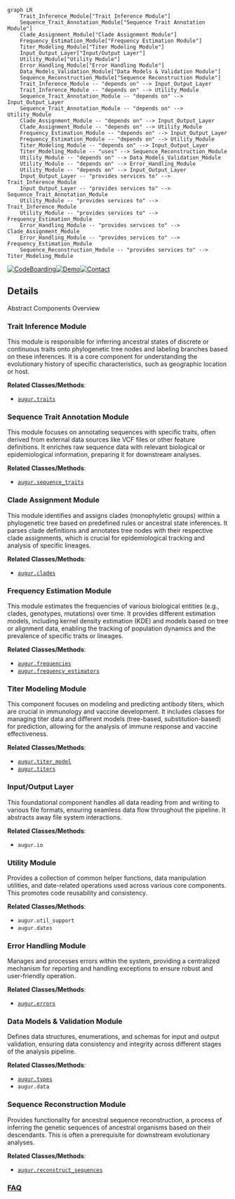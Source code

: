 ```mermaid
graph LR
    Trait_Inference_Module["Trait Inference Module"]
    Sequence_Trait_Annotation_Module["Sequence Trait Annotation Module"]
    Clade_Assignment_Module["Clade Assignment Module"]
    Frequency_Estimation_Module["Frequency Estimation Module"]
    Titer_Modeling_Module["Titer Modeling Module"]
    Input_Output_Layer["Input/Output Layer"]
    Utility_Module["Utility Module"]
    Error_Handling_Module["Error Handling Module"]
    Data_Models_Validation_Module["Data Models & Validation Module"]
    Sequence_Reconstruction_Module["Sequence Reconstruction Module"]
    Trait_Inference_Module -- "depends on" --> Input_Output_Layer
    Trait_Inference_Module -- "depends on" --> Utility_Module
    Sequence_Trait_Annotation_Module -- "depends on" --> Input_Output_Layer
    Sequence_Trait_Annotation_Module -- "depends on" --> Utility_Module
    Clade_Assignment_Module -- "depends on" --> Input_Output_Layer
    Clade_Assignment_Module -- "depends on" --> Utility_Module
    Frequency_Estimation_Module -- "depends on" --> Input_Output_Layer
    Frequency_Estimation_Module -- "depends on" --> Utility_Module
    Titer_Modeling_Module -- "depends on" --> Input_Output_Layer
    Titer_Modeling_Module -- "uses" --> Sequence_Reconstruction_Module
    Utility_Module -- "depends on" --> Data_Models_Validation_Module
    Utility_Module -- "depends on" --> Error_Handling_Module
    Utility_Module -- "depends on" --> Input_Output_Layer
    Input_Output_Layer -- "provides services to" --> Trait_Inference_Module
    Input_Output_Layer -- "provides services to" --> Sequence_Trait_Annotation_Module
    Utility_Module -- "provides services to" --> Trait_Inference_Module
    Utility_Module -- "provides services to" --> Frequency_Estimation_Module
    Error_Handling_Module -- "provides services to" --> Clade_Assignment_Module
    Error_Handling_Module -- "provides services to" --> Frequency_Estimation_Module
    Sequence_Reconstruction_Module -- "provides services to" --> Titer_Modeling_Module
```

[![CodeBoarding](https://img.shields.io/badge/Generated%20by-CodeBoarding-9cf?style=flat-square)](https://github.com/CodeBoarding/GeneratedOnBoardings)[![Demo](https://img.shields.io/badge/Try%20our-Demo-blue?style=flat-square)](https://www.codeboarding.org/demo)[![Contact](https://img.shields.io/badge/Contact%20us%20-%20contact@codeboarding.org-lightgrey?style=flat-square)](mailto:contact@codeboarding.org)

## Details

Abstract Components Overview

### Trait Inference Module
This module is responsible for inferring ancestral states of discrete or continuous traits onto phylogenetic tree nodes and labeling branches based on these inferences. It is a core component for understanding the evolutionary history of specific characteristics, such as geographic location or host.


**Related Classes/Methods**:

- <a href="https://github.com/nextstrain/augur/blob/master/augur/traits.py" target="_blank" rel="noopener noreferrer">`augur.traits`</a>


### Sequence Trait Annotation Module
This module focuses on annotating sequences with specific traits, often derived from external data sources like VCF files or other feature definitions. It enriches raw sequence data with relevant biological or epidemiological information, preparing it for downstream analyses.


**Related Classes/Methods**:

- <a href="https://github.com/nextstrain/augur/blob/master/augur/sequence_traits.py" target="_blank" rel="noopener noreferrer">`augur.sequence_traits`</a>


### Clade Assignment Module
This module identifies and assigns clades (monophyletic groups) within a phylogenetic tree based on predefined rules or ancestral state inferences. It parses clade definitions and annotates tree nodes with their respective clade assignments, which is crucial for epidemiological tracking and analysis of specific lineages.


**Related Classes/Methods**:

- <a href="https://github.com/nextstrain/augur/blob/master/augur/clades.py" target="_blank" rel="noopener noreferrer">`augur.clades`</a>


### Frequency Estimation Module
This module estimates the frequencies of various biological entities (e.g., clades, genotypes, mutations) over time. It provides different estimation models, including kernel density estimation (KDE) and models based on tree or alignment data, enabling the tracking of population dynamics and the prevalence of specific traits or lineages.


**Related Classes/Methods**:

- <a href="https://github.com/nextstrain/augur/blob/master/augur/frequencies.py" target="_blank" rel="noopener noreferrer">`augur.frequencies`</a>
- <a href="https://github.com/nextstrain/augur/blob/master/augur/frequency_estimators.py" target="_blank" rel="noopener noreferrer">`augur.frequency_estimators`</a>


### Titer Modeling Module
This component focuses on modeling and predicting antibody titers, which are crucial in immunology and vaccine development. It includes classes for managing titer data and different models (tree-based, substitution-based) for prediction, allowing for the analysis of immune response and vaccine effectiveness.


**Related Classes/Methods**:

- <a href="https://github.com/nextstrain/augur/blob/master/augur/titer_model.py" target="_blank" rel="noopener noreferrer">`augur.titer_model`</a>
- <a href="https://github.com/nextstrain/augur/blob/master/augur/titers.py" target="_blank" rel="noopener noreferrer">`augur.titers`</a>


### Input/Output Layer
This foundational component handles all data reading from and writing to various file formats, ensuring seamless data flow throughout the pipeline. It abstracts away file system interactions.


**Related Classes/Methods**:

- `augur.io`


### Utility Module
Provides a collection of common helper functions, data manipulation utilities, and date-related operations used across various core components. This promotes code reusability and consistency.


**Related Classes/Methods**:

- `augur.util_support`
- `augur.dates`


### Error Handling Module
Manages and processes errors within the system, providing a centralized mechanism for reporting and handling exceptions to ensure robust and user-friendly operation.


**Related Classes/Methods**:

- <a href="https://github.com/nextstrain/augur/blob/master/augur/errors.py" target="_blank" rel="noopener noreferrer">`augur.errors`</a>


### Data Models & Validation Module
Defines data structures, enumerations, and schemas for input and output validation, ensuring data consistency and integrity across different stages of the analysis pipeline.


**Related Classes/Methods**:

- <a href="https://github.com/nextstrain/augur/blob/master/augur/types.py" target="_blank" rel="noopener noreferrer">`augur.types`</a>
- `augur.data`


### Sequence Reconstruction Module
Provides functionality for ancestral sequence reconstruction, a process of inferring the genetic sequences of ancestral organisms based on their descendants. This is often a prerequisite for downstream evolutionary analyses.


**Related Classes/Methods**:

- <a href="https://github.com/nextstrain/augur/blob/master/augur/reconstruct_sequences.py" target="_blank" rel="noopener noreferrer">`augur.reconstruct_sequences`</a>




### [FAQ](https://github.com/CodeBoarding/GeneratedOnBoardings/tree/main?tab=readme-ov-file#faq)